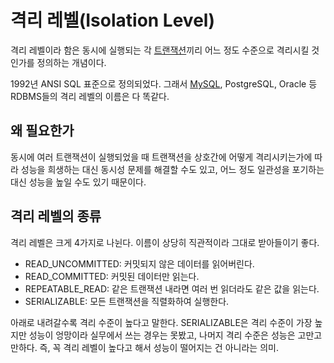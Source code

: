 # 격리 레벨(Isolation Level)

격리 레벨이라 함은 동시에 실행되는 각 [트랜잭션](../../transaction.md)끼리 어느 정도 수준으로 격리시킬 것인가를 정의하는 개념이다.

1992년 ANSI SQL 표준으로 정의되었다. 그래서 [MySQL](../mysql/overview.md), PostgreSQL, Oracle 등 RDBMS들의 격리 레벨의 이름은 다 똑같다.

## 왜 필요한가

동시에 여러 트랜잭션이 실행되었을 때 트랜잭션을 상호간에 어떻게 격리시키는가에 따라 성능을 희생하는 대신 동시성 문제를 해결할 수도 있고,
어느 정도 일관성을 포기하는 대신 성능을 높일 수도 있기 때문이다.

## 격리 레벨의 종류

격리 레벨은 크게 4가지로 나뉜다. 이름이 상당히 직관적이라 그대로 받아들이기 좋다.

- READ_UNCOMMITTED: 커밋되지 않은 데이터를 읽어버린다.
- READ_COMMITTED: 커밋된 데이터만 읽는다.
- REPEATABLE_READ: 같은 트랜잭션 내라면 여러 번 읽더라도 같은 값을 읽는다.
- SERIALIZABLE: 모든 트랜잭션을 직렬화하여 실행한다.

아래로 내려갈수록 격리 수준이 높다고 말한다.
SERIALIZABLE은 격리 수준이 가장 높지만 성능이 엉망이라 실무에서 쓰는 경우는 못봤고, 나머지 격리 수준은 성능은 고만고만하다.
즉, 꼭 격리 레벨이 높다고 해서 성능이 떨어지는 건 아니라는 의미.

